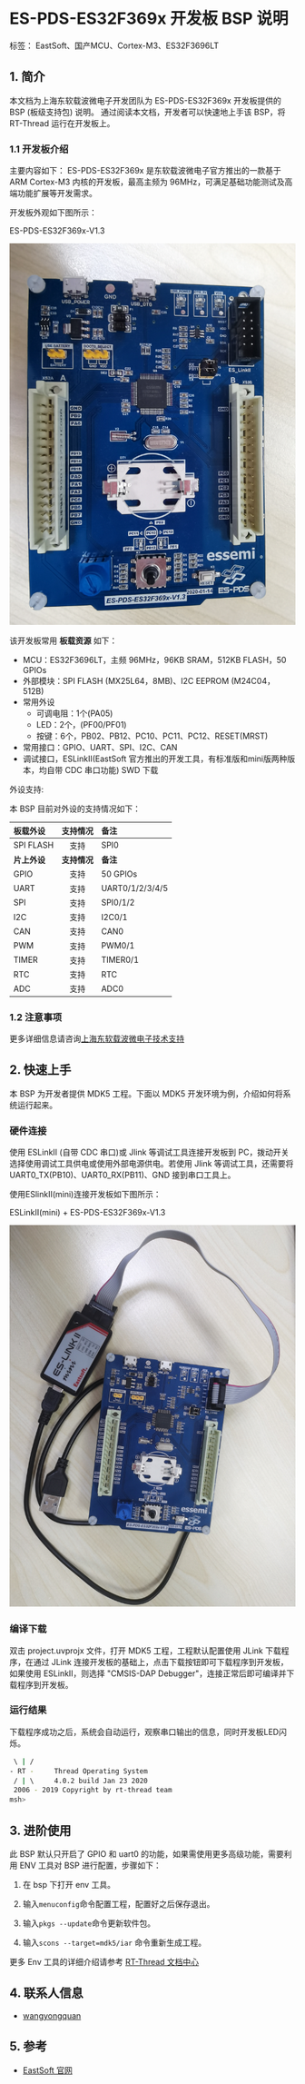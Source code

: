 # ES-PDS-ES32F369x 开发板 BSP 说明
标签： EastSoft、国产MCU、Cortex-M3、ES32F3696LT

## 1. 简介

本文档为上海东软载波微电子开发团队为 ES-PDS-ES32F369x 开发板提供的 BSP (板级支持包) 说明。
通过阅读本文档，开发者可以快速地上手该 BSP，将 RT-Thread 运行在开发板上。

### 1.1  开发板介绍

主要内容如下：
ES-PDS-ES32F369x 是东软载波微电子官方推出的一款基于 ARM Cortex-M3 内核的开发板，最高主频为 96MHz，可满足基础功能测试及高端功能扩展等开发需求。

开发板外观如下图所示：

ES-PDS-ES32F369x-V1.3

![ES32F0654](figures/ES-PDS-ES32F369x-V1.3.jpg)

该开发板常用 **板载资源** 如下：

- MCU：ES32F3696LT，主频 96MHz，96KB SRAM，512KB FLASH，50 GPIOs
- 外部模块：SPI FLASH (MX25L64，8MB)、I2C EEPROM (M24C04，512B)
- 常用外设
  - 可调电阻：1个(PA05)
  - LED：2个，(PF00/PF01)
  - 按键：6个，PB02、PB12、PC10、PC11、PC12、RESET(MRST)
- 常用接口：GPIO、UART、SPI、I2C、CAN
- 调试接口，ESLinkⅡ(EastSoft 官方推出的开发工具，有标准版和mini版两种版本，均自带 CDC 串口功能) SWD 下载

外设支持:

本 BSP 目前对外设的支持情况如下：

| **板载外设** | **支持情况** | **备注**        |
| :----------- | :----------: | :-------------- |
| SPI FLASH    |     支持     | SPI0            |
| **片上外设** | **支持情况** | **备注**        |
| GPIO         |     支持     | 50 GPIOs        |
| UART         |     支持     | UART0/1/2/3/4/5 |
| SPI          |     支持     | SPI0/1/2        |
| I2C          |     支持     | I2C0/1          |
| CAN          |     支持     | CAN0            |
| PWM          |     支持     | PWM0/1          |
| TIMER        |     支持     | TIMER0/1        |
| RTC          |     支持     | RTC             |
| ADC          |     支持     | ADC0            |

### 1.2  注意事项

更多详细信息请咨询[上海东软载波微电子技术支持](http://www.essemi.com/)

## 2. 快速上手

本 BSP 为开发者提供 MDK5 工程。下面以 MDK5 开发环境为例，介绍如何将系统运行起来。

### 硬件连接

使用 ESLinkⅡ (自带 CDC 串口)或 Jlink 等调试工具连接开发板到 PC，拨动开关选择使用调试工具供电或使用外部电源供电。若使用 Jlink 等调试工具，还需要将 UART0_TX(PB10)、UART0_RX(PB11)、GND 接到串口工具上。

使用ESlinkⅡ(mini)连接开发板如下图所示：

ESLinkⅡ(mini) + ES-PDS-ES32F369x-V1.3

![ESLinkII](figures/ESLinkII-mini.jpg)

### 编译下载

双击 project.uvprojx 文件，打开 MDK5 工程，工程默认配置使用 JLink 下载程序，在通过 JLink 连接开发板的基础上，点击下载按钮即可下载程序到开发板，如果使用 ESLinkⅡ，则选择 "CMSIS-DAP Debugger"，连接正常后即可编译并下载程序到开发板。

### 运行结果

下载程序成功之后，系统会自动运行，观察串口输出的信息，同时开发板LED闪烁。
```bash
 \ | /
- RT -     Thread Operating System
 / | \     4.0.2 build Jan 23 2020
 2006 - 2019 Copyright by rt-thread team
msh>
```
## 3. 进阶使用

此 BSP 默认只开启了 GPIO 和 uart0 的功能，如果需使用更多高级功能，需要利用 ENV 工具对 BSP 进行配置，步骤如下：

1. 在 bsp 下打开 env 工具。

2. 输入`menuconfig`命令配置工程，配置好之后保存退出。

3. 输入`pkgs --update`命令更新软件包。

4. 输入`scons --target=mdk5/iar` 命令重新生成工程。

更多 Env 工具的详细介绍请参考 [RT-Thread 文档中心](https://www.rt-thread.org/document/site/)

## 4. 联系人信息

- [wangyongquan](https://github.com/wangyq2018) 

## 5. 参考

- [ EastSoft 官网](http://www.essemi.com)

